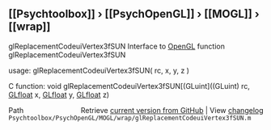 ## [[Psychtoolbox]] &#8250; [[PsychOpenGL]] &#8250; [[MOGL]] &#8250; [[wrap]]

glReplacementCodeuiVertex3fSUN  Interface to [OpenGL](OpenGL) function glReplacementCodeuiVertex3fSUN  
  
usage:  glReplacementCodeuiVertex3fSUN( rc, x, y, z )  
  
C function:  void glReplacementCodeuiVertex3fSUN[(GLuint]((GLuint) rc, [GLfloat](GLfloat) x, [GLfloat](GLfloat) y, [GLfloat](GLfloat) z)  




<div class="code_header" style="text-align:right;">
  <span style="float:left;">Path&nbsp;&nbsp;</span> <span class="counter">Retrieve <a href=
  "https://raw.github.com/Psychtoolbox-3/Psychtoolbox-3/beta/Psychtoolbox/PsychOpenGL/MOGL/wrap/glReplacementCodeuiVertex3fSUN.m">current version from GitHub</a> | View <a href=
  "https://github.com/Psychtoolbox-3/Psychtoolbox-3/commits/beta/Psychtoolbox/PsychOpenGL/MOGL/wrap/glReplacementCodeuiVertex3fSUN.m">changelog</a></span>
</div>
<div class="code">
  <code>Psychtoolbox/PsychOpenGL/MOGL/wrap/glReplacementCodeuiVertex3fSUN.m</code>
</div>

